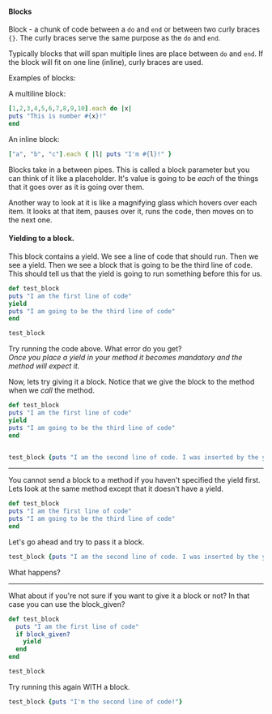 #### Blocks

Block - a chunk of code between a `do` and `end` or between two curly braces `{}`. The curly braces serve the same purpose as the `do` and `end`.  

Typically blocks that will span multiple lines are place between `do` and `end`. If the block will fit on one line (inline), curly braces are used.  

Examples of blocks:  

A multiline block:  
```ruby
[1,2,3,4,5,6,7,8,9,10].each do |x|
puts "This is number #{x}!"
end
```

An inline block:  
```ruby
["a", "b", "c"].each { |l| puts "I'm #{l}!" }
```

Blocks take in a between pipes. This is called a block parameter but you can think of it like a placeholder. It's value is going to be *each* of the things that it goes over as it is going over them.  

Another way to look at it is like a magnifying glass which hovers over each item. It looks at that item, pauses over it, runs the code, then moves on to the next one.  


#### Yielding to a block.

This block contains a yield. We see a line of code that should run. Then we see a yield. Then we see a block that is going to be the third line of code. This should tell us that the yield is going to run something before this for us.

```ruby
def test_block
puts "I am the first line of code"
yield
puts "I am going to be the third line of code"
end

test_block
```

Try running the code above. What error do you get?  
_Once you place a yield in your method it becomes mandatory and the method will expect it._  


Now, lets try giving it a block. Notice that we give the block to the method when we _call_ the method.


```ruby
def test_block
puts "I am the first line of code"
yield
puts "I am going to be the third line of code"
end


test_block {puts "I am the second line of code. I was inserted by the yield"}
```
************************************************************************************************

You cannot send a block to a method if you haven't specified the yield first. Lets look at the same method except that it doesn't have a yield.

```ruby
def test_block
puts "I am the first line of code"
puts "I am going to be the third line of code"
end
```

Let's go ahead and try to pass it a block.
```ruby
test_block {puts "I am the second line of code. I was inserted by the yield"}
```
What happens?

************************************************************************************************

What about if you're not sure if you want to give it a block or not? In that case you can use the block_given?

```ruby
def test_block
  puts "I am the first line of code"
  if block_given?
    yield
  end
end

test_block
```
Try running this again WITH a block.
```ruby
test_block {puts "I'm the second line of code!"}
```
